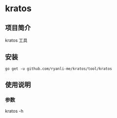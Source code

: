 # kratos

## 项目简介
kratos 工具

## 安装

`go get -u github.com/ryanli-me/kratos/tool/kratos`

## 使用说明

### 参数

kratos -h
